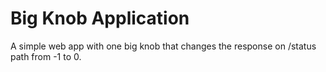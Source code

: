 # Big Knob Application

A simple web app with one big knob that changes the response on /status path from -1 to 0.
